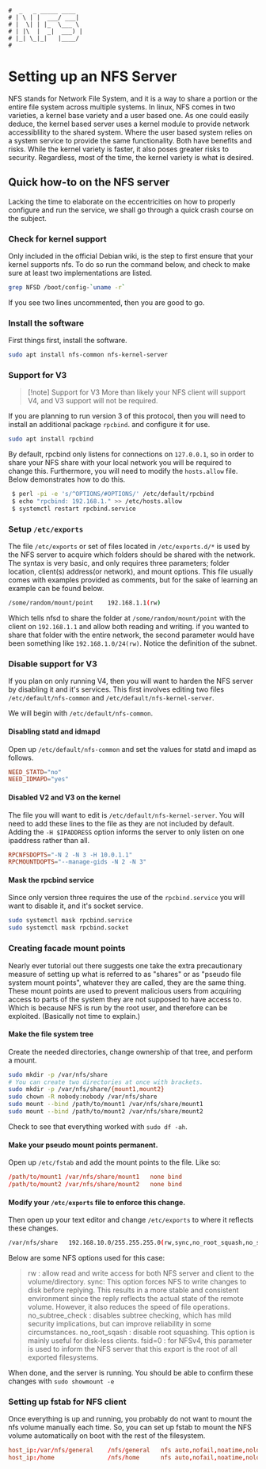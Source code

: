 ```text
#  _   _ _____ ____
# | \ | |  ___/ ___|
# |  \| | |_  \___ \
# | |\  |  _|  ___) |
# |_| \_|_|   |____/
#
```

Setting up an NFS Server
========================

NFS stands for Network File System, and it is a way to share a portion or the entire file system across
multiple systems. In linux, NFS comes in two varieties, a kernel base variety and a user based one. As one
could easily deduce, the kernel based server uses a kernel module to provide network accessiblility to the
shared system. Where the user based system relies on a system service to provide the same functionality. Both
have benefits and risks. While the kernel variety is faster, it also poses greater risks to security.
Regardless, most of the time, the kernel variety is what is desired.

Quick how-to on the NFS server
-------------------------------

Lacking the time to elaborate on the eccentricities on how to properly configure and run the service, we shall
go through a quick crash course on the subject.

### Check for kernel support

Only included in the official Debian wiki, is the step to first ensure that your kernel supports nfs. To do so
run the command below, and check to make sure at least two implementations are listed.

```bash
grep NFSD /boot/config-`uname -r`
```

If you see two lines uncommented, then you are good to go.

### Install the software

First things first, install the software. 

```bash
sudo apt install nfs-common nfs-kernel-server
```

### Support for V3

> [!note] Support for V3
> More than likely your NFS client will support V4, and V3 support will not be required.

If you are planning to run version 3 of this protocol, then you will need to install an additional package
`rpcbind`. and configure it for use.

```bash
sudo apt install rpcbind
```

By default, rpcbind only listens for connections on `127.0.0.1`, so in order to share your NFS share with your
local network you will be required to change this. Furthermore, you will need to modify the `hosts.allow`
file. Below demonstrates how to do this.

```bash
 $ perl -pi -e 's/^OPTIONS/#OPTIONS/' /etc/default/rpcbind
 $ echo "rpcbind: 192.168.1." >> /etc/hosts.allow
 $ systemctl restart rpcbind.service
```

### Setup `/etc/exports`

The file `/etc/exports` or set of files located in `/etc/exports.d/*` is used by the NFS server to acquire
which folders should be shared with the network. The syntax is very basic, and only requires three parameters;
folder location, client(s) address(or network), and mount options. This file usually comes with examples
provided as comments, but for the sake of learning an example can be found below.

```bash
/some/random/mount/point    192.168.1.1(rw)
```

Which tells nfsd to share the folder at `/some/random/mount/point` with the client on `192.168.1.1` and allow
both reading and writing. if you wanted to share that folder with the entire network, the second parameter
would have been something like `192.168.1.0/24(rw)`. Notice the definition of the subnet.

### Disable support for V3

If you plan on only running V4, then you will want to harden the NFS server by disabling it and it's services.
This first involves editing two files `/etc/default/nfs-common` and `/etc/default/nfs-kernel-server`.

We will begin with `/etc/default/nfs-common`.

#### Disabling statd and idmapd

Open up `/etc/default/nfs-common` and set the values for statd and imapd as follows.

```conf
NEED_STATD="no"
NEED_IDMAPD="yes"
```

#### Disabled V2 and V3 on the kernel

The file you will want to edit is `/etc/default/nfs-kernel-server`. You will need to add these lines to the
file as they are not included by default. Adding the `-H $IPADDRESS` option informs the server to only listen
on one ipaddress rather than all.

```conf
RPCNFSDOPTS="-N 2 -N 3 -H 10.0.1.1"
RPCMOUNTDOPTS="--manage-gids -N 2 -N 3"
```

#### Mask the rpcbind service

Since only version three requires the use of the `rpcbind.service` you will want to disable it, and it's
socket service.

```bash
sudo systemctl mask rpcbind.service
sudo systemctl mask rpcbind.socket
```

### Creating facade mount points

Nearly ever tutorial out there suggests one take the extra precautionary measure of setting up what is
referred to as "shares" or as "pseudo file system mount points", whatever they are called, they are the same
thing. These mount points are used to prevent malicious users from acquiring access to parts of the system
they are not supposed to have access to. Which is because NFS is run by the root user, and therefore can be
exploited. (Basically not time to explain.)

#### Make the file system tree

Create the needed directories, change ownership of that tree, and perform a mount.

```bash
sudo mkdir -p /var/nfs/share
# You can create two directories at once with brackets.
sudo mkdir -p /var/nfs/share/{mount1,mount2}
sudo chown -R nobody:nobody /var/nfs/share
sudo mount --bind /path/to/mount1 /var/nfs/share/mount1
sudo mount --bind /path/to/mount2 /var/nfs/share/mount2
```

Check to see that everything worked with `sudo df -ah`.

#### Make your pseudo mount points permanent.

Open up `/etc/fstab` and add the mount points to the file. Like so:

```conf
/path/to/mount1 /var/nfs/share/mount1   none bind
/path/to/mount2 /var/nfs/share/mount2   none bind
```

#### Modify your `/etc/exports` file to enforce this change.

Then open up your text editor and change `/etc/exports` to where it reflects these changes.

```bash 
/var/nfs/share   192.168.10.0/255.255.255.0(rw,sync,no_root_squash,no_subtree_check,crossmnt,fsid=0)
```

Below are some NFS options used for this case:

>rw : allow read and write access for both NFS server and client to the volume/directory.
>sync: This option forces NFS to write changes to disk before replying. This results in a more stable and consistent 
environment since the reply reflects the actual state of the remote volume. However, it also reduces the speed of file operations.
>no_subtree_check : disables subtree checking, which has mild security implications, but can improve reliability in some circumstances.
>no_root_sqash : disable root squashing. This option is mainly useful for disk-less clients.
>fsid=0 : for NFSv4, this parameter is used to inform the NFS server that this export is the root of all exported filesystems.

When done, and the server is running. You should be able to confirm these changes with `sudo showmount -e`

### Setting up fstab for NFS client

Once everything is up and running, you probably do not want to mount the nfs volume manually each time. So,
you can set up fstab to mount the NFS volume automatically on boot with the rest of the filesystem.

```conf
host_ip:/var/nfs/general    /nfs/general   nfs auto,nofail,noatime,nolock,intr,tcp,actimeo=1800 0 0
host_ip:/home               /nfs/home      nfs auto,nofail,noatime,nolock,intr,tcp,actimeo=1800 0 0
```
